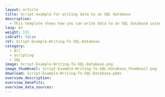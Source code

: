 ```yaml
---
layout: article
title: Script example for writing data to an SQL database
description: 
  - This template shows how you can write data to an SQL database using a script.
lang: en
weight: 131
isDraft: false
ref: Script-Example-Writing-To-SQL-Database
category:
  - All
  - Scripting
  - SQL
image: Script-Example-Writing-To-SQL-Database.png
image_thumbnail: Script-Example-Writing-To-SQL-Database_thumbnail.png
download: Script-Example-Writing-To-SQL-Database.pbmx
overview_description:
overview_benefits:
overview_data_sources:
---
```

